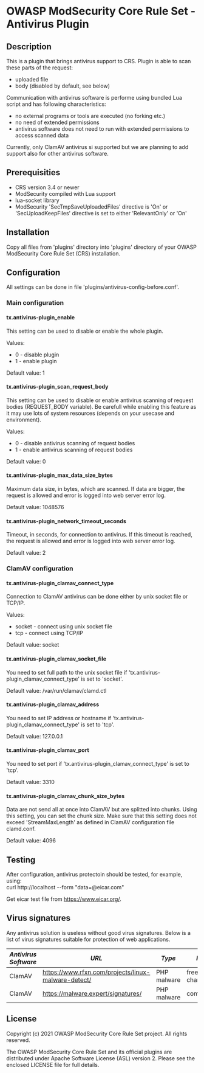 # OWASP ModSecurity Core Rule Set - Antivirus Plugin

## Description

This is a plugin that brings antivirus support to CRS. Plugin is able to scan
these parts of the request:
 * uploaded file
 * body (disabled by default, see below)

Communication with antivirus software is performe using bundled Lua script and
has following characteristics:
 * no external programs or tools are executed (no forking etc.)
 * no need of extended permissions
 * antivirus software does not need to run with extended permissions to access
   scanned data

Currently, only ClamAV antivirus si supported but we are planning to add support
also for other antivirus software.

## Prerequisities

 * CRS version 3.4 or newer
 * ModSecurity compiled with Lua support
 * lua-socket library
 * ModSecurity 'SecTmpSaveUploadedFiles' directive is 'On' or
   'SecUploadKeepFiles' directive is set to either 'RelevantOnly' or 'On'

## Installation

Copy all files from 'plugins' directory into 'plugins' directory of your OWASP
ModSecurity Core Rule Set (CRS) installation.

## Configuration

All settings can be done in file 'plugins/antivirus-config-before.conf'.

### Main configuration

#### tx.antivirus-plugin_enable

This setting can be used to disable or enable the whole plugin.

Values:
 * 0 - disable plugin
 * 1 - enable plugin

Default value: 1
 
#### tx.antivirus-plugin_scan_request_body

This setting can be used to disable or enable antivirus scanning of request
bodies (REQUEST_BODY variable). Be carefull while enabling this feature as it
may use lots of system resources (depends on your usecase and environment).

Values:
 * 0 - disable antivirus scanning of request bodies
 * 1 - enable antivirus scanning of request bodies

Default value: 0

#### tx.antivirus-plugin_max_data_size_bytes

Maximum data size, in bytes, which are scanned. If data are bigger, the request
is allowed and error is logged into web server error log.

Default value: 1048576

#### tx.antivirus-plugin_network_timeout_seconds

Timeout, in seconds, for connection to antivirus. If this timeout is reached,
the request is allowed and error is logged into web server error log.

Default value: 2

### ClamAV configuration

#### tx.antivirus-plugin_clamav_connect_type

Connection to ClamAV antivirus can be done either by unix socket file or
TCP/IP.

Values:
 * socket - connect using unix socket file
 * tcp - connect using TCP/IP

Default value: socket

#### tx.antivirus-plugin_clamav_socket_file

You need to set full path to the unix socket file if
'tx.antivirus-plugin_clamav_connect_type' is set to 'socket'.

Default value: /var/run/clamav/clamd.ctl

#### tx.antivirus-plugin_clamav_address

You need to set IP address or hostname if
'tx.antivirus-plugin_clamav_connect_type' is set to 'tcp'.

Default value: 127.0.0.1

#### tx.antivirus-plugin_clamav_port

You need to set port if 'tx.antivirus-plugin_clamav_connect_type' is set to
'tcp'.

Default value: 3310

#### tx.antivirus-plugin_clamav_chunk_size_bytes

Data are not send all at once into ClamAV but are splitted into chunks. Using
this setting, you can set the chunk size. Make sure that this setting does not
exceed 'StreamMaxLength' as defined in ClamAV configuration file clamd.conf.

Default value: 4096

## Testing

After configuration, antivirus protectoin should be tested, for example, using:  
curl http://localhost --form "data=@eicar.com"

Get eicar test file from https://www.eicar.org/.

## Virus signatures

Any antivirus solution is useless without good virus signatures. Below is a list
of virus signatures suitable for protection of web applications.

| *Antivirus Software* | *URL* | *Type* | *Note* |
|----------------------|-------|--------|--------|
| ClamAV               | https://www.rfxn.com/projects/linux-malware-detect/ | PHP malware | free of charge |
| ClamAV               | https://malware.expert/signatures/ | PHP malware | commercial

## License

Copyright (c) 2021 OWASP ModSecurity Core Rule Set project. All rights reserved.

The OWASP ModSecurity Core Rule Set and its official plugins are distributed
under Apache Software License (ASL) version 2. Please see the enclosed LICENSE
file for full details.
